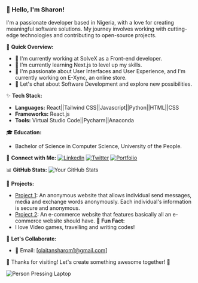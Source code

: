 ### 👋 Hello, I'm Sharon!

I'm a passionate developer based in Nigeria, with a love for creating meaningful software solutions. My journey involves working with cutting-edge technologies and contributing to open-source projects.

🚀 **Quick Overview:**
- 💼 I'm currently working at SolveX as a Front-end developer.
- 🌱 I’m currently learning Next.js to level up my skills.
- 🔭 I'm passionate about User Interfaces and User Experience, and I'm currently working on E-Xync, an online store.
- 💬 Let's chat about Software Development and explore new possibilities.

✨ **Tech Stack:**
- **Languages:** React||Tailwind CSS||Javascript||Python||HTML||CSS
- **Frameworks:** React.js
- **Tools:** Virtual Studio Code||Pycharm||Anaconda

🎓 **Education:**
- Bachelor of Science in Computer Science, University of the People.

🤝 **Connect with Me:**
[![LinkedIn](https://img.shields.io/badge/-YourName-blue?style=flat-square&logo=LinkedIn&logoColor=white&link=https://www.linkedin.com/in/sharon-olaitan-3b357223a/)](https://www.linkedin.com/in/sharon-olaitan-3b357223a/)
[![Twitter](https://img.shields.io/badge/-YourHandle-%231DA1F2?style=flat-square&logo=Twitter&logoColor=white&link=https://twitter.com/yourhandle)](https://twitter.com/soul_sharon)
[![Portfolio](https://img.shields.io/badge/-Portfolio-%23000000?style=flat-square&link=https://sharon-portfolio.vercel.app/)](https://sharon-portfolio.vercel.app/)


📊 **GitHub Stats:**
![Your GitHub Stats](https://github-readme-stats.vercel.app/api?username=SharonS&show_icons=true&count_private=true&hide=contribs)

🚀 **Projects:**
- [Project 1](https://www.urxpace.online): An anonymous website that allows individual send messages, media and exchange words anonymously. Each individual's information is secure and anonymous.
- [Project 2](https://sharonsoul.github.io/E-commerce/): An e-commerce website that features basically all an e-commerce website should have.
🎨 **Fun Fact:**
- I love Video games, travelling and writing codes!

💌 **Let's Collaborate:**
- 📧 Email: [olaitansharom1@gmail.com]

🎉 Thanks for visiting! Let's create something awesome together! 🚀

![Person Pressing Laptop](https://example.com/path/to/animated_gif.gif)


<!--
**SharonSoul/SharonSoul** is a ✨ _special_ ✨ repository because its `README.md` (this file) appears on your GitHub profile.

Here are some ideas to get you started:

- 🔭 I’m currently working on ...
- 🌱 I’m currently learning ...
- 👯 I’m looking to collaborate on ...
- 🤔 I’m looking for help with ...
- 💬 Ask me about ...
- 📫 How to reach me: ...
- 😄 Pronouns: ...
- ⚡ Fun fact: ...
-->
